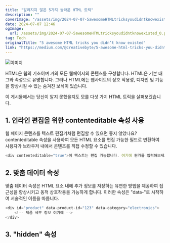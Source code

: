 ```yaml
---
title: "알려지지 않은 5가지 놀라운 HTML 트릭"
description: ""
coverImage: "/assets/img/2024-07-07-5awesomeHTMLtricksyoudidntknowexisted_0.png"
date: 2024-07-07 12:46
ogImage:
  url: /assets/img/2024-07-07-5awesomeHTMLtricksyoudidntknowexisted_0.png
tag: Tech
originalTitle: "5 awesome HTML tricks you didn’t know existed"
link: "https://medium.com/@creativebyte/5-awesome-html-tricks-you-didnt-know-existed-9ab7cb6d8875"
---
```


![이미지](/assets/img/2024-07-07-5awesomeHTMLtricksyoudidntknowexisted_0.png)

HTML은 웹의 기초이며 거의 모든 웹페이지의 콘텐츠를 구성합니다. HTML은 기본 태그와 속성으로 유명합니다. 그러나 HTML에는 웹사이트의 상호 작용성, 디자인 및 기능을 향상시킬 수 있는 숨겨진 보석이 있습니다.

이 게시물에서는 당신이 알지 못했을지도 모를 다섯 가지 HTML 트릭을 살펴보겠습니다.

## 1. 인라인 편집을 위한 contenteditable 속성 사용

<div class="content-ad"></div>

웹 페이지 콘텐츠를 텍스트 편집기처럼 편집할 수 있으면 좋지 않았나요? contenteditable 속성을 사용하여 모든 HTML 요소를 편집 가능한 필드로 변환하여 사용자가 브라우저 내에서 콘텐츠를 직접 수정할 수 있습니다.

```js
<div contenteditable="true">이 텍스트는 편집 가능합니다. 여기에 뭔가를 입력해보세요!</div>
```

## 2. 맞춤 데이터 속성

맞춤 데이터 속성은 HTML 요소 내에 추가 정보를 저장하는 유연한 방법을 제공하여 접근성을 향상시키고 동적 상호작용을 가능하게 합니다. 이러한 속성은 "data-"로 시작하여 서술적인 이름을 따릅니다.

<div class="content-ad"></div>

```js
<div id="product" data-product-id="123" data-category="electronics">
    <!-- 제품 세부 정보 여기에 -->
</div>
```

## 3. "hidden" 속성
